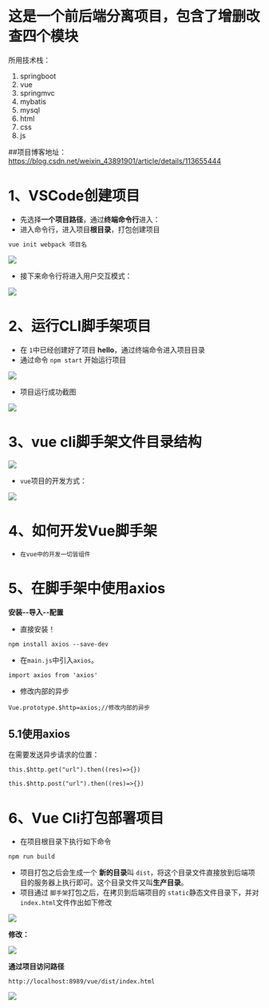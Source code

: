 #  这是一个前后端分离项目，包含了增删改查四个模块

所用技术栈：

1. springboot
2. vue
3. springmvc
4. mybatis
5. mysql
6. html
7. css
8. js

##项目博客地址：https://blog.csdn.net/weixin_43891901/article/details/113655444
# 1、VSCode创建项目

- 先选择**一个项目路径**，通过**终端命令行**进入：
- 进入命令行，进入项目**根目录**，打包创建项目

```xml
vue init webpack 项目名
```

![](https://cdn.jsdelivr.net/gh/JackieLing/mage1/img/20210125173728.png)

- 接下来命令行将进入用户交互模式：

![](https://cdn.jsdelivr.net/gh/JackieLing/mage1/img/20210125173841.png)

# 2、运行CLI脚手架项目

- 在 `1`中已经创建好了项目 **hello**，通过终端命令进入项目目录
- 通过命令 `npm start` 开始运行项目

![](https://cdn.jsdelivr.net/gh/JackieLing/mage1/img/20210125174813.png)

- 项目运行成功截图

![](https://cdn.jsdelivr.net/gh/JackieLing/mage1/img/20210125175143.png)

# 3、vue cli脚手架文件目录结构

![](https://cdn.jsdelivr.net/gh/JackieLing/mage1/img/20210125213751.png)

- `vue`项目的开发方式：

![](https://cdn.jsdelivr.net/gh/JackieLing/mage1/img/20210125214218.png)

# 4、如何开发Vue脚手架

- `在vue中的开发一切皆组件` 

# 5、在脚手架中使用axios

**安装--导入--配置**

- 直接安装！

```vue
npm install axios --save-dev
```

- 在`main.js`中引入`axios`。

```vue
import axios from 'axios'
```

- 修改内部的异步

```vue
Vue.prototype.$http=axios;//修改内部的异步
```

## 5.1使用axios

在需要发送异步请求的位置：

`this.$http.get("url").then((res)=>{})`



`this.$http.post("url").then((res)=>{})`

# 6、Vue Cli打包部署项目

- 在项目根目录下执行如下命令

```vue
npm run build
```

- 项目打包之后会生成一个 **新的目录**叫 `dist`，将这个目录文件直接放到后端项目的服务器上执行即可。这个目录文件又叫**生产目录**。
- 项目通过 `脚手架`打包之后，在拷贝到后端项目的 `static`静态文件目录下，并对 `index.html`文件作出如下修改

![](https://cdn.jsdelivr.net/gh/JackieLing/mage1/img/20210204162747.png)

**修改：**

![](https://cdn.jsdelivr.net/gh/JackieLing/mage1/img/20210204163750.png)

**通过项目访问路径**

`http://localhost:8989/vue/dist/index.html`

![](https://cdn.jsdelivr.net/gh/JackieLing/mage1/img/20210204164619.png)
